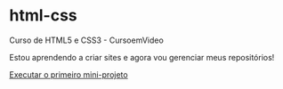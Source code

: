 # html-css
 Curso de HTML5 e CSS3 - CursoemVideo

Estou aprendendo a criar sites e agora vou gerenciar meus repositórios!


<a href="https://joao121gf.github.io/html-css/desafios/d010/">Executar o primeiro mini-projeto</a>